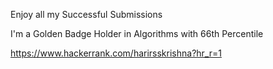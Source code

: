 Enjoy all my Successful Submissions

I'm a Golden Badge Holder in Algorithms with 66th Percentile

https://www.hackerrank.com/harirsskrishna?hr_r=1
